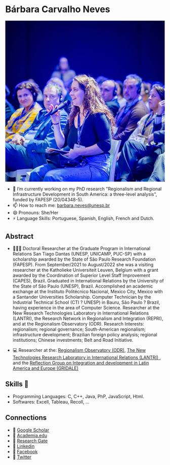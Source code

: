 # Bárbara Carvalho Neves
<p align="center">
  <span>
    <img align="center" width="510" src="image-edd-2022.jpg" />
  </a>
</p>

- 🔭 I’m currently working on my PhD research "Regionalism and Regional Infrastructure Development in South America: a three-level analysis", funded by FAPESP (20/04348-5).
- 📫 How to reach me: barbara.neves@unesp.br
- 😄 Pronouns: She/Her
- ⚡ Language Skills: Portuguese, Spanish, English, French and Dutch. 

## Abstract

- 👨🏻‍🎓 Doctoral Researcher at the Graduate Program in International Relations San Tiago Dantas (UNESP, UNICAMP, PUC-SP) with a scholarship awarded by the State of São Paulo Research Foundation (FAPESP). From September/2021 to August/2022 she was a visiting researcher at the Katholieke Universiteit Leuven, Belgium with a grant awarded by the Coordination of Superior Level Staff Improvement (CAPES), Brazil. Graduated in International Relations by the University of the State of São Paulo (UNESP), Brazil. Accomplished an academic exchange at the Instituto Politécnico Nacional, Mexico City, Mexico with a Santander Universities Scholarship. Computer Technician by the Industrial Technical School (CTI ? UNESP) in Bauru, São Paulo ? Brazil, having experience in the area of Computer Science. Researcher at the New Research Technologies Laboratory in International Relations (LANTRI), the Research Network in Regionalism and Integration (REPRI), and at the Regionalism Observatory (ODR). Research Interests: regionalism; regional governance; South-American regionalism; infrastructure development; Brazilian foreign policy analysis; regional institutions; Chinese investments; Belt and Road Initiative.

- 💻 Researcher at the: <a href="http://observatorio.repri.org/"> Regionalism Observatory (ODR)</a>, <a href="https://www.lantri.org/english"> The New Technologies Research Laboratory in International Relations (LANTRI) </a>, and the <a href="https://gridale.org/"> Reflection Group on Integration and development in Latin America and Europe (GRIDALE)</a> 

## Skills 🔧

- <a> Programming Languages: C, C++, Java, PhP, JavaScript, Html. </a>
- <a> Softwares: Excell, Tableau, Recoll, ... </a>

## Connections
- 🔗 <a href="https://scholar.google.com/citations?user=77EGh2UAAAAJ&hl=en"> Google Scholar </a> 
- 🔗 <a href="https://unep.academia.edu/BarbaraNeves"> Academia.edu </a> 
- 🔗 <a href="https://www.researchgate.net/profile/Barbara-Neves-3"> Research Gate </a> 
- 🔗 <a href="https://www.linkedin.com/in/b%C3%A1rbara-neves-765055128/"> Linkedin </a> 
- 🔗 <a href="https://www.facebook.com/barbara.neves.104"> Facebook </a>
- 🔗 <a href="https://twitter.com/barbaracneves"> Twitter </a> 
